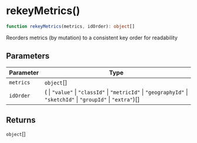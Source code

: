 # rekeyMetrics()

```ts
function rekeyMetrics(metrics, idOrder): object[]
```

Reorders metrics (by mutation) to a consistent key order for readability

## Parameters

| Parameter | Type |
| ------ | ------ |
| `metrics` | `object`[] |
| `idOrder` | ( \| `"value"` \| `"classId"` \| `"metricId"` \| `"geographyId"` \| `"sketchId"` \| `"groupId"` \| `"extra"`)[] |

## Returns

`object`[]
